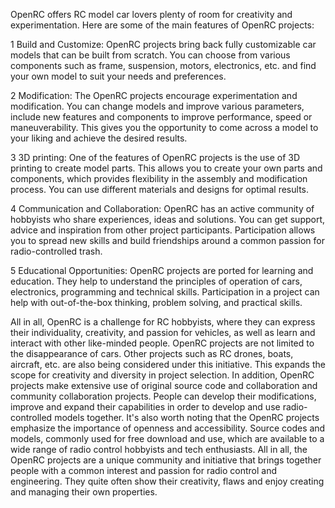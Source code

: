 OpenRC offers RC model car lovers plenty of room for creativity and experimentation. Here are some of the main features of OpenRC projects:

1 Build and Customize: OpenRC projects bring back fully customizable car models that can be built from scratch. You can choose from various components such as frame, suspension, motors, electronics, etc. and find your own model to suit your needs and preferences.

2 Modification: The OpenRC projects encourage experimentation and modification. You can change models and improve various parameters, include new features and components to improve performance, speed or maneuverability. This gives you the opportunity to come across a model to your liking and achieve the desired results.

3 3D printing: One of the features of OpenRC projects is the use of 3D printing to create model parts. This allows you to create your own parts and components, which provides flexibility in the assembly and modification process. You can use different materials and designs for optimal results.

4 Communication and Collaboration: OpenRC has an active community of hobbyists who share experiences, ideas and solutions. You can get support, advice and inspiration from other project participants. Participation allows you to spread new skills and build friendships around a common passion for radio-controlled trash.

5 Educational Opportunities: OpenRC projects are ported for learning and education. They help to understand the principles of operation of cars, electronics, programming and technical skills. Participation in a project can help with out-of-the-box thinking, problem solving, and practical skills.

All in all, OpenRC is a challenge for RC hobbyists, where they can express their individuality, creativity, and passion for vehicles, as well as learn and interact with other like-minded people. OpenRC projects are not limited to the disappearance of cars. Other projects such as RC drones, boats, aircraft, etc. are also being considered under this initiative. This expands the scope for creativity and diversity in project selection. In addition, OpenRC projects make extensive use of original source code and collaboration and community collaboration projects. People can develop their modifications, improve and expand their capabilities in order to develop and use radio-controlled models together. It's also worth noting that the OpenRC projects emphasize the importance of openness and accessibility. Source codes and models, commonly used for free download and use, which are available to a wide range of radio control hobbyists and tech enthusiasts. All in all, the OpenRC projects are a unique community and initiative that brings together people with a common interest and passion for radio control and engineering. They quite often show their creativity, flaws and enjoy creating and managing their own properties.
